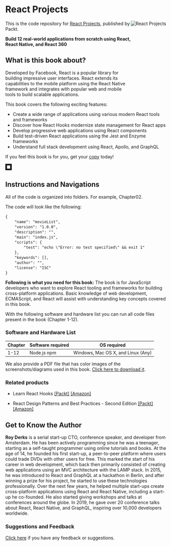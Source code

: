 # React Projects

<a href="https://www.packtpub.com/programming/react-js-projects?utm_source=github&utm_medium=repository&utm_campaign=9781789954937"><img src="https://www.packtpub.com/media/catalog/product/cache/e4d64343b1bc593f1c5348fe05efa4a6/9/7/9781789954937-original.png" alt="React Projects" height="256px" align="right"></a>

This is the code repository for [React Projects](https://www.packtpub.com/programming/react-js-projects?utm_source=github&utm_medium=repository&utm_campaign=9781789954937), published by Packt.

**Build 12 real-world applications from scratch using React, React Native, and React 360**

## What is this book about?
Developed by Facebook, React is a popular library for building impressive user interfaces. React extends its capabilities to the mobile platform using the React Native framework and integrates with popular web and mobile tools to build scalable applications. 

This book covers the following exciting features:
* Create a wide range of applications using various modern React tools and frameworks
* Discover how React Hooks modernize state management for React apps
* Develop progressive web applications using React components
* Build test-driven React applications using the Jest and Enzyme frameworks
* Understand full stack development using React, Apollo, and GraphQL

If you feel this book is for you, get your [copy](https://www.amazon.com/dp/1789954932) today!

<a href="https://www.packtpub.com/?utm_source=github&utm_medium=banner&utm_campaign=GitHubBanner"><img src="https://raw.githubusercontent.com/PacktPublishing/GitHub/master/GitHub.png" 
alt="https://www.packtpub.com/" border="5" /></a>


## Instructions and Navigations
All of the code is organized into folders. For example, Chapter02.

The code will look like the following:
```
{
    "name": "movieList",
    "version": "1.0.0",
    "description": "",
    "main": "index.js",
    "scripts": {
        "test": "echo \"Error: no test specified\" && exit 1"
    },
    "keywords": [],
    "author": "",
    "license": "ISC"
}
```

**Following is what you need for this book:**
The book is for JavaScript developers who want to explore React tooling and frameworks for building cross-platform applications. Basic knowledge of web development, ECMAScript, and React will assist with understanding key concepts covered in this book.

With the following software and hardware list you can run all code files present in the book (Chapter 1-12).

### Software and Hardware List

| Chapter  | Software required                   | OS required                        |
| -------- | ------------------------------------| -----------------------------------|
| 1-12     | Node.js   npm                       | Windows, Mac OS X, and Linux (Any) |

        

We also provide a PDF file that has color images of the screenshots/diagrams used in this book.  [Click here to download it](https://static.packt-cdn.com/downloads/9781789954937_ColorImages.pdf).



### Related products
* Learn React Hooks [[Packt]](https://www.packtpub.com/web-development/learn-react-hooks?utm_source=github&utm_medium=repository&utm_campaign=9781838641443) [[Amazon]](https://www.amazon.com/dp/1838641440)

* React Design Patterns and Best Practices - Second Edition [[Packt]](https://www.packtpub.com/web-development/react-design-patterns-and-best-practices-second-edition?utm_source=github&utm_medium=repository&utm_campaign=9781789530179) [[Amazon]](https://www.amazon.com/dp/1789530172)

## Get to Know the Author

**Roy Derks** is a serial start-up CTO, conference speaker, and developer from Amsterdam. He has been actively programming since he was a teenager, starting as a self-taught programmer using online tutorials and books. At the age of 14, he founded his first start-up, a peer-to-peer platform where users could trade DVDs with other users for free. This marked the start of his career in web development, which back then primarily consisted of creating web applications using an MVC architecture with the LAMP stack.
In 2015, he was introduced to React and GraphQL at a hackathon in Berlin, and after winning a prize for his project, he started to use these technologies professionally. Over the next few years, he helped multiple start-ups create cross-platform applications using React and React Native, including a start-up he co-founded. He also started giving workshops and talks at conferences around the globe. In 2019, he gave over 20 conference talks about React, React Native, and GraphQL, inspiring over 10,000 developers worldwide.

### Suggestions and Feedback
[Click here](https://docs.google.com/forms/d/e/1FAIpQLSdy7dATC6QmEL81FIUuymZ0Wy9vH1jHkvpY57OiMeKGqib_Ow/viewform) if you have any feedback or suggestions.







